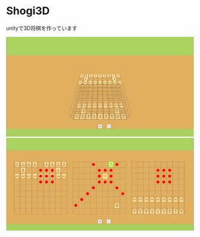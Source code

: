 # Shogi3D
unityで3D将棋を作っています

![image1](ReadmeImages/shogi1.png "image")
![image2](ReadmeImages/shogi2.png "image2")
